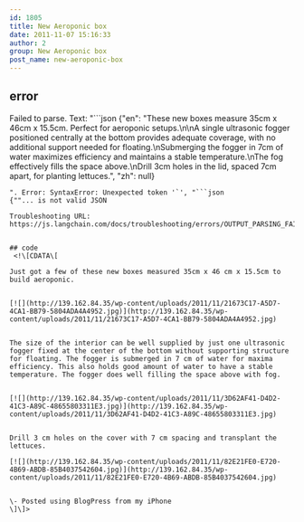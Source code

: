 ```yaml
---
id: 1805
title: New Aeroponic box
date: 2011-11-07 15:16:33
author: 2
group: New Aeroponic box
post_name: new-aeroponic-box
---
```


## error
Failed to parse. Text: "```json
{"en": "These new boxes measure 35cm x 46cm x 15.5cm. Perfect for aeroponic setups.\n\nA single ultrasonic fogger positioned centrally at the bottom provides adequate coverage, with no additional support needed for floating.\nSubmerging the fogger in 7cm of water maximizes efficiency and maintains a stable temperature.\nThe fog effectively fills the space above.\nDrill 3cm holes in the lid, spaced 7cm apart, for planting lettuces.", "zh": null}
```
". Error: SyntaxError: Unexpected token '`', "```json
{""... is not valid JSON

Troubleshooting URL: https://js.langchain.com/docs/troubleshooting/errors/OUTPUT_PARSING_FAILURE/


## code
 <!\[CDATA\[

Just got a few of these new boxes measured 35cm x 46 cm x 15.5cm to build aeroponic. 
  
  
[![](http://139.162.84.35/wp-content/uploads/2011/11/21673C17-A5D7-4CA1-BB79-5804ADA4A4952.jpg)](http://139.162.84.35/wp-content/uploads/2011/11/21673C17-A5D7-4CA1-BB79-5804ADA4A4952.jpg)

  
The size of the interior can be well supplied by just one ultrasonic fogger fixed at the center of the bottom without supporting structure for floating. The fogger is submerged in 7 cm of water for maxima efficiency. This also holds good amount of water to have a stable temperature. The fogger does well filling the space above with fog. 
  
  
[![](http://139.162.84.35/wp-content/uploads/2011/11/3D62AF41-D4D2-41C3-A89C-48655803311E3.jpg)](http://139.162.84.35/wp-content/uploads/2011/11/3D62AF41-D4D2-41C3-A89C-48655803311E3.jpg)

  
Drill 3 cm holes on the cover with 7 cm spacing and transplant the lettuces.  
  
[![](http://139.162.84.35/wp-content/uploads/2011/11/82E21FE0-E720-4B69-ABDB-85B4037542604.jpg)](http://139.162.84.35/wp-content/uploads/2011/11/82E21FE0-E720-4B69-ABDB-85B4037542604.jpg)

  
\- Posted using BlogPress from my iPhone  
\]\]> 
